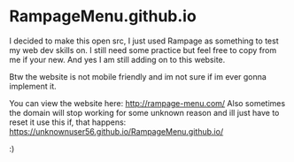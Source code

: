 # RampageMenu.github.io

I decided to make this open src, I just used Rampage as something to test my web dev skills on. I still need some practice but feel free to copy from me if your new. And yes I am still adding on to this website. 

Btw the website is not mobile friendly and im not sure if im ever gonna implement it.

You can view the website here: http://rampage-menu.com/ Also sometimes the domain will stop working for some unknown reason and ill just have to reset it use this if, that happens: https://unknownuser56.github.io/RampageMenu.github.io/

:)